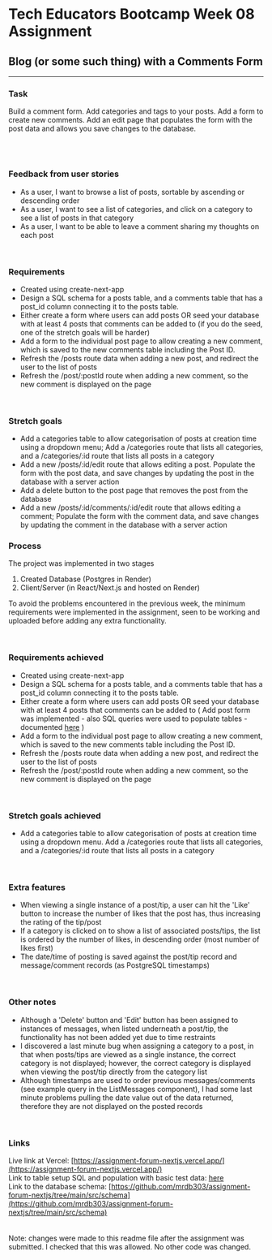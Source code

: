 # Tech Educators Bootcamp Week 08 Assignment


## Blog (or some such thing) with a Comments Form
-------------------------------------------------

### Task

Build a comment form.
Add categories and tags to your posts. Add a form to create new comments. Add an edit page that populates the form with the post data and allows you save changes to the database.

<br>
<br>

### Feedback from user stories

- As a user, I want to browse a list of posts, sortable by ascending or descending order
- As a user, I want to see a list of categories, and click on a category to see a list of posts in that category
- As a user, I want to be able to leave a comment sharing my thoughts on each post
<br>

### Requirements

- Created using create-next-app
- Design a SQL schema for a posts table, and a comments table that has a post_id column connecting it to the posts table.
- Either create a form where users can add posts OR seed your database with at least 4 posts that comments can be added to (if you do the seed, one of the stretch goals will be harder)
- Add a form to the individual post page to allow creating a new comment, which is saved to the new comments table including the Post ID.
- Refresh the /posts route data when adding a new post, and redirect the user to the list of posts
- Refresh the /post/:postId route when adding a new comment, so the new comment is displayed on the page
<br>

### Stretch goals

- Add a categories table to allow categorisation of posts at creation time using a dropdown menu; Add a /categories route that lists all categories, and a /categories/:id route that lists all posts in a category
- Add a new /posts/:id/edit route that allows editing a post. Populate the form with the post data, and save changes by updating the post in the database with a server action
- Add a delete button to the post page that removes the post from the database
- Add a new /posts/:id/comments/:id/edit route that allows editing a comment; Populate the form with the comment data, and save changes by updating the comment in the database with a server action



### Process

The project was implemented in two stages

1. Created Database (Postgres in Render)
2. Client/Server (in React/Next.js and hosted on Render)

To avoid the problems encountered in the previous week, the minimum requirements were implemented in the assignment, seen to be working and uploaded before adding any extra functionality.

<br>


### Requirements achieved

- Created using create-next-app
- Design a SQL schema for a posts table, and a comments table that has a post_id column connecting it to the posts table.
- Either create a form where users can add posts OR seed your database with at least 4 posts that comments can be added to ( Add post form was implemented - also SQL queries were used to populate tables - documented [here](https://github.com/mrdb303/assignment-forum-nextjs/blob/main/src/app/databaseinformation.txt) )<br>
- Add a form to the individual post page to allow creating a new comment, which is saved to the new comments table including the Post ID.
- Refresh the /posts route data when adding a new post, and redirect the user to the list of posts
- Refresh the /post/:postId route when adding a new comment, so the new comment is displayed on the page
<br>

### Stretch goals achieved

- Add a categories table to allow categorisation of posts at creation time using a dropdown menu. Add a /categories route that lists all categories, and a /categories/:id route that lists all posts in a category

<br/>

### Extra features

- When viewing a single instance of a post/tip, a user can hit the 'Like' button to increase the number of likes that the post has, thus increasing the rating of the tip/post
- If a category is clicked on to show a list of associated posts/tips, the list is ordered by the number of likes, in descending order (most number of likes first)
- The date/time of posting is saved against the post/tip record and message/comment records (as PostgreSQL timestamps) 

<br/>

### Other notes

- Although a 'Delete' button and 'Edit' button has been assigned to instances of messages, when listed underneath a post/tip, the functionality has not been added yet due to time restraints
- I discovered a last minute bug when assigning a category to a post, in that when posts/tips are viewed as a single instance, the correct category is not displayed; however, the correct category is displayed when viewing the post/tip directly from the category list
- Although timestamps are used to order previous messages/comments (see example query in the ListMessages component), I had some last minute problems pulling the date value out of the data returned, therefore they are not displayed on the posted records
<br>

### Links

Live link at Vercel: [https://assignment-forum-nextjs.vercel.app/](https://assignment-forum-nextjs.vercel.app/)<br>
Link to table setup SQL and population with basic test data: [here](https://github.com/mrdb303/assignment-forum-nextjs/blob/main/src/app/databaseinformation.txt)<br>
Link to the database schema: [https://github.com/mrdb303/assignment-forum-nextjs/tree/main/src/schema](https://github.com/mrdb303/assignment-forum-nextjs/tree/main/src/schema)<br>
<br><br>
Note: changes were made to this readme file after the assignment was submitted. I checked that this was allowed. No other code was changed.

